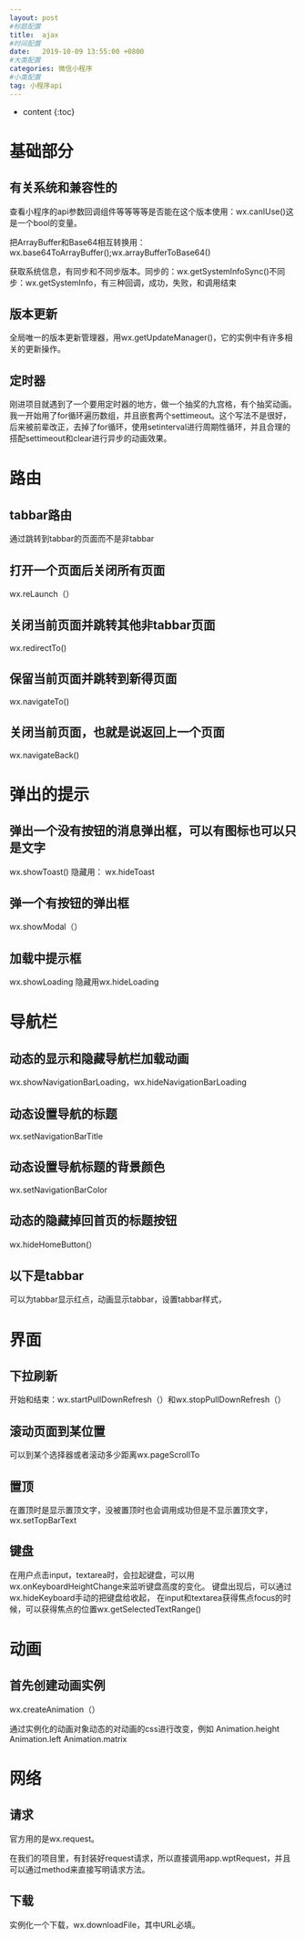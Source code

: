 ```yaml
---
layout: post
#标题配置
title:  ajax
#时间配置
date:   2019-10-09 13:55:00 +0800
#大类配置
categories: 微信小程序
#小类配置
tag: 小程序api
---
```


* content
{:toc}

基础部分
==========

有关系统和兼容性的
-------
查看小程序的api参数回调组件等等等等是否能在这个版本使用：wx.canIUse()这是一个bool的变量。

把ArrayBuffer和Base64相互转换用：wx.base64ToArrayBuffer();wx.arrayBufferToBase64()

获取系统信息，有同步和不同步版本。同步的：wx.getSystemInfoSync()不同步：wx.getSystemInfo，有三种回调，成功，失败，和调用结束

版本更新
-------
全局唯一的版本更新管理器，用wx.getUpdateManager()，它的实例中有许多相关的更新操作。

定时器
-------

刚进项目就遇到了一个要用定时器的地方，做一个抽奖的九宫格，有个抽奖动画。我一开始用了for循环遍历数组，并且嵌套两个settimeout。这个写法不是很好，后来被前辈改正，去掉了for循环，使用setinterval进行周期性循环，并且合理的搭配settimeout和clear进行异步的动画效果。

路由
=======

tabbar路由
-----

通过跳转到tabbar的页面而不是非tabbar

打开一个页面后关闭所有页面
------
wx.reLaunch（）

关闭当前页面并跳转其他非tabbar页面
------
wx.redirectTo()

保留当前页面并跳转到新得页面
------
wx.navigateTo()

关闭当前页面，也就是说返回上一个页面
-----
wx.navigateBack()

弹出的提示
========

弹出一个没有按钮的消息弹出框，可以有图标也可以只是文字
-------
wx.showToast()   隐藏用： wx.hideToast

弹一个有按钮的弹出框
------
wx.showModal（）

加载中提示框
-----
wx.showLoading 隐藏用wx.hideLoading

导航栏
=====

动态的显示和隐藏导航栏加载动画
-------

wx.showNavigationBarLoading，wx.hideNavigationBarLoading

动态设置导航的标题
------
wx.setNavigationBarTitle

动态设置导航标题的背景颜色
--------

wx.setNavigationBarColor

动态的隐藏掉回首页的标题按钮
-----
wx.hideHomeButton(）

以下是tabbar
--------

可以为tabbar显示红点，动画显示tabbar，设置tabbar样式，

界面
======

下拉刷新
------
开始和结束：wx.startPullDownRefresh（）和wx.stopPullDownRefresh（）

滚动页面到某位置
-----
可以到某个选择器或者滚动多少距离wx.pageScrollTo

置顶
------
在置顶时是显示置顶文字，没被置顶时也会调用成功但是不显示置顶文字，wx.setTopBarText

键盘
-----
在用户点击input，textarea时，会拉起键盘，可以用wx.onKeyboardHeightChange来监听键盘高度的变化。
键盘出现后，可以通过wx.hideKeyboard手动的把键盘给收起，
在input和textarea获得焦点focus的时候，可以获得焦点的位置wx.getSelectedTextRange()


动画
=======

首先创建动画实例
-------
wx.createAnimation（）

通过实例化的动画对象动态的对动画的css进行改变，例如
Animation.height
Animation.left
Animation.matrix

网络
========

请求
------
官方用的是wx.request。

在我们的项目里，有封装好request请求，所以直接调用app.wptRequest，并且可以通过method来直接写明请求方法。

下载
-----
实例化一个下载，wx.downloadFile，其中URL必填。



